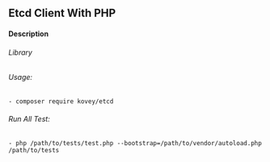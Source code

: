 ## Etcd Client With PHP
#### Description
###### Library
###### Usage:
    - composer require kovey/etcd
###### Run All Test:
    - php /path/to/tests/test.php --bootstrap=/path/to/vendor/autoload.php /path/to/tests
